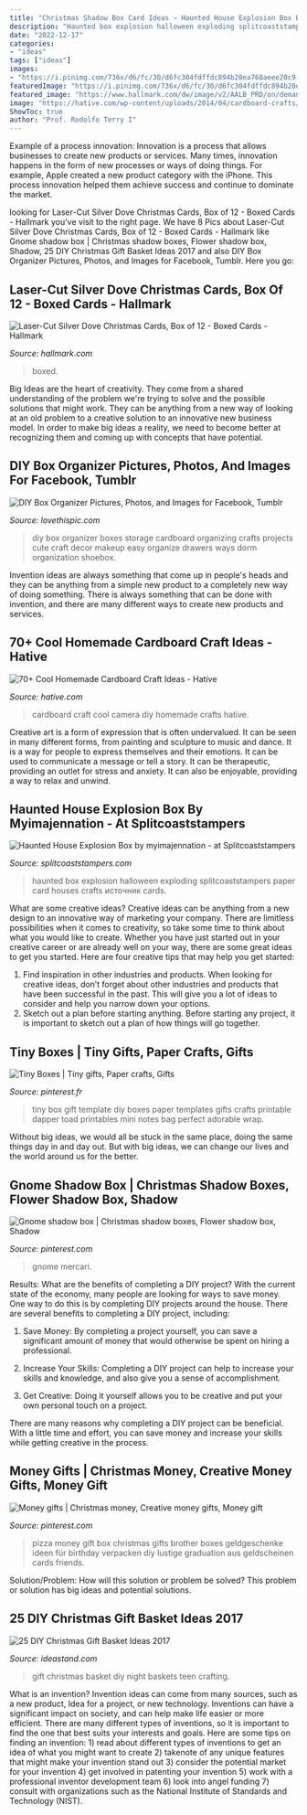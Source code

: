 ```yaml
---
title: "Christmas Shadow Box Card Ideas ~ Haunted House Explosion Box By Myimajennation"
description: "Haunted box explosion halloween exploding splitcoaststampers paper card houses crafts источник cards"
date: "2022-12-17"
categories:
- "ideas"
tags: ["ideas"]
images:
- "https://i.pinimg.com/736x/d6/fc/30/d6fc304fdffdc894b20ea768aeee20c9--money-pizza-pizza-box-money-gift.jpg"
featuredImage: "https://i.pinimg.com/736x/d6/fc/30/d6fc304fdffdc894b20ea768aeee20c9--money-pizza-pizza-box-money-gift.jpg"
featured_image: "https://www.hallmark.com/dw/image/v2/AALB_PRD/on/demandware.static/-/Sites-hallmark-master/default/dw634194c6/images/finished-goods/LaserCut-Silver-Dove-Christmas-Cards-Box-of-12-root-1999XPX4742_XPX4742_1470_1.jpg_Source_Image.jpg?sw=1920"
image: "https://hative.com/wp-content/uploads/2014/04/cardboard-crafts/21-diy-cardboard-craft-camera.jpg"
ShowToc: true
author: "Prof. Rodolfo Terry I"
---
```



Example of a process innovation:
Innovation is a process that allows businesses to create new products or services. Many times, innovation happens in the form of new processes or ways of doing things. For example, Apple created a new product category with the iPhone. This process innovation helped them achieve success and continue to dominate the market.

	

		
looking for Laser-Cut Silver Dove Christmas Cards, Box of 12 - Boxed Cards - Hallmark you've visit to the right page. We have 8 Pics about Laser-Cut Silver Dove Christmas Cards, Box of 12 - Boxed Cards - Hallmark like Gnome shadow box | Christmas shadow boxes, Flower shadow box, Shadow, 25 DIY Christmas Gift Basket Ideas 2017 and also DIY Box Organizer Pictures, Photos, and Images for Facebook, Tumblr. Here you go:
		
    
## Laser-Cut Silver Dove Christmas Cards, Box Of 12 - Boxed Cards - Hallmark

<img loading=lazy src="https://www.hallmark.com/dw/image/v2/AALB_PRD/on/demandware.static/-/Sites-hallmark-master/default/dw634194c6/images/finished-goods/LaserCut-Silver-Dove-Christmas-Cards-Box-of-12-root-1999XPX4742_XPX4742_1470_1.jpg_Source_Image.jpg?sw=1920" onerror="this.onerror=null;this.src='https://tse4.mm.bing.net/th?id=OIP.cjSQx56NFCrC7M95wvzgFAHaHa&amp;pid=15.1';" alt="Laser-Cut Silver Dove Christmas Cards, Box of 12 - Boxed Cards - Hallmark">

_Source: hallmark.com_

>boxed. 

	

Big Ideas are the heart of creativity. They come from a shared understanding of the problem we're trying to solve and the possible solutions that might work. They can be anything from a new way of looking at an old problem to a creative solution to an innovative new business model. In order to make big ideas a reality, we need to become better at recognizing them and coming up with concepts that have potential.

    
## DIY Box Organizer Pictures, Photos, And Images For Facebook, Tumblr

<img loading=lazy src="http://www.lovethispic.com/uploaded_images/194627-Diy-Box-Organizer.jpg" onerror="this.onerror=null;this.src='https://tse1.mm.bing.net/th?id=OIP.MRQgoZVINHoEYL2Xd0lrQQHaMb&amp;pid=15.1';" alt="DIY Box Organizer Pictures, Photos, and Images for Facebook, Tumblr">

_Source: lovethispic.com_

>diy box organizer boxes storage cardboard organizing crafts projects cute craft decor makeup easy organize drawers ways dorm organization shoebox. 

	

Invention ideas are always something that come up in people's heads and they can be anything from a simple new product to a completely new way of doing something. There is always something that can be done with invention, and there are many different ways to create new products and services.

    
## 70+ Cool Homemade Cardboard Craft Ideas - Hative

<img loading=lazy src="https://hative.com/wp-content/uploads/2014/04/cardboard-crafts/21-diy-cardboard-craft-camera.jpg" onerror="this.onerror=null;this.src='https://tse2.mm.bing.net/th?id=OIP.UNgqKMiGlt1cnmAG4t01KgHaFi&amp;pid=15.1';" alt="70+ Cool Homemade Cardboard Craft Ideas - Hative">

_Source: hative.com_

>cardboard craft cool camera diy homemade crafts hative. 

	

Creative art is a form of expression that is often undervalued. It can be seen in many different forms, from painting and sculpture to music and dance. It is a way for people to express themselves and their emotions. It can be used to communicate a message or tell a story. It can be therapeutic, providing an outlet for stress and anxiety. It can also be enjoyable, providing a way to relax and unwind.

    
## Haunted House Explosion Box By Myimajennation - At Splitcoaststampers

<img loading=lazy src="http://images.splitcoaststampers.com/data/gallery/5650/2010/12/07/jennC_MyImaJENNation_236_by_myimajennation.JPG" onerror="this.onerror=null;this.src='https://tse1.mm.bing.net/th?id=OIP.yNb-tZi9GEZ55vD8vUwPtAHaHa&amp;pid=15.1';" alt="Haunted House Explosion Box by myimajennation - at Splitcoaststampers">

_Source: splitcoaststampers.com_

>haunted box explosion halloween exploding splitcoaststampers paper card houses crafts источник cards. 

	

What are some creative ideas?
Creative ideas can be anything from a new design to an innovative way of marketing your company. There are limitless possibilities when it comes to creativity, so take some time to think about what you would like to create. Whether you have just started out in your creative career or are already well on your way, there are some great ideas to get you started. Here are four creative tips that may help you get started: 
1. Find inspiration in other industries and products. When looking for creative ideas, don’t forget about other industries and products that have been successful in the past. This will give you a lot of ideas to consider and help you narrow down your options. 
2. Sketch out a plan before starting anything. Before starting any project, it is important to sketch out a plan of how things will go together.

    
## Tiny Boxes | Tiny Gifts, Paper Crafts, Gifts

<img loading=lazy src="https://i.pinimg.com/736x/31/37/ef/3137efa8f54fc4340c5c147220555d41--tiny-gifts-little-gifts.jpg" onerror="this.onerror=null;this.src='https://tse3.mm.bing.net/th?id=OIP.Mj4THD7smyoTIDR5kCYS1gHaKq&amp;pid=15.1';" alt="Tiny Boxes | Tiny gifts, Paper crafts, Gifts">

_Source: pinterest.fr_

>tiny box gift template diy boxes paper templates gifts crafts printable dapper toad printables mini notes bag perfect adorable wrap. 

	

Without big ideas, we would all be stuck in the same place, doing the same things day in and day out. But with big ideas, we can change our lives and the world around us for the better.

    
## Gnome Shadow Box | Christmas Shadow Boxes, Flower Shadow Box, Shadow

<img loading=lazy src="https://i.pinimg.com/736x/68/3f/7f/683f7ff5e7da3145d4f66ead0d6611ae.jpg" onerror="this.onerror=null;this.src='https://tse4.mm.bing.net/th?id=OIP.7gO6W4QqopY-LWjF6bvD3gHaJ3&amp;pid=15.1';" alt="Gnome shadow box | Christmas shadow boxes, Flower shadow box, Shadow">

_Source: pinterest.com_

>gnome mercari. 

	

Results: What are the benefits of completing a DIY project?
With the current state of the economy, many people are looking for ways to save money. One way to do this is by completing DIY projects around the house. There are several benefits to completing a DIY project, including:
1. Save Money: By completing a project yourself, you can save a significant amount of money that would otherwise be spent on hiring a professional.

2. Increase Your Skills: Completing a DIY project can help to increase your skills and knowledge, and also give you a sense of accomplishment.

3. Get Creative: Doing it yourself allows you to be creative and put your own personal touch on a project.

There are many reasons why completing a DIY project can be beneficial. With a little time and effort, you can save money and increase your skills while getting creative in the process.

    
## Money Gifts | Christmas Money, Creative Money Gifts, Money Gift

<img loading=lazy src="https://i.pinimg.com/736x/d6/fc/30/d6fc304fdffdc894b20ea768aeee20c9--money-pizza-pizza-box-money-gift.jpg" onerror="this.onerror=null;this.src='https://tse4.mm.bing.net/th?id=OIP.dnU8nhhNxTBejuv20sNuogHaNK&amp;pid=15.1';" alt="Money gifts | Christmas money, Creative money gifts, Money gift">

_Source: pinterest.com_

>pizza money gift box christmas gifts brother boxes geldgeschenke ideen für birthday verpacken diy lustige graduation aus geldscheinen cards friends. 

	

Solution/Problem: How will this solution or problem be solved?
This problem or solution has big ideas and potential solutions.

    
## 25 DIY Christmas Gift Basket Ideas 2017

<img loading=lazy src="https://ideastand.com/wp-content/uploads/2017/10/christmas-baskets-diy/24-christmas-gift-basket-idea-diy.jpg" onerror="this.onerror=null;this.src='https://tse3.mm.bing.net/th?id=OIP.gCJJzL3wmBwjy48CMh1GpwHaOI&amp;pid=15.1';" alt="25 DIY Christmas Gift Basket Ideas 2017">

_Source: ideastand.com_

>gift christmas basket diy night baskets teen crafting. 

	

What is an invention?
Invention ideas can come from many sources, such as a new product, Idea for a project, or new technology. Inventions can have a significant impact on society, and can help make life easier or more efficient. There are many different types of inventions, so it is important to find the one that best suits your interests and goals. Here are some tips on finding an invention: 1) read about different types of inventions to get an idea of what you might want to create 2) takenote of any unique features that might make your invention stand out 3) consider the potential market for your invention 4) get involved in patenting your invention 5) work with a professional inventor development team 6) look into angel funding 7) consult with organizations such as the National Institute of Standards and Technology (NIST).

